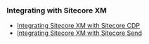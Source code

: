### Integrating with Sitecore XM

- [Integrating Sitecore XM with Sitecore CDP](/learn/integrations/xm-cdp)
- [Integrating Sitecore XM with Sitecore Send](/learn/integrations/send-xm)